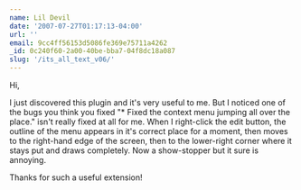 ```yaml
---
name: Lil Devil
date: '2007-07-27T01:17:13-04:00'
url: ''
email: 9cc4ff56153d5086fe369e75711a4262
_id: 0c240f60-2a00-40be-bba7-04f8dc18a087
slug: '/its_all_text_v06/'
---
```


Hi,

I just discovered this plugin and it's very useful to me. But I noticed one of
the bugs you think you fixed "\* Fixed the context menu jumping all over the
place." isn't really fixed at all for me. When I right-click the edit button,
the outline of the menu appears in it's correct place for a moment, then moves
to the right-hand edge of the screen, then to the lower-right corner where it
stays put and draws completely. Now a show-stopper but it sure is annoying.

Thanks for such a useful extension!
